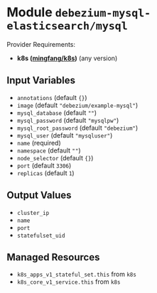
# Module `debezium-mysql-elasticsearch/mysql`

Provider Requirements:
* **k8s ([mingfang/k8s](https://registry.terraform.io/providers/mingfang/k8s/latest))** (any version)

## Input Variables
* `annotations` (default `{}`)
* `image` (default `"debezium/example-mysql"`)
* `mysql_database` (default `""`)
* `mysql_password` (default `"mysqlpw"`)
* `mysql_root_password` (default `"debezium"`)
* `mysql_user` (default `"mysqluser"`)
* `name` (required)
* `namespace` (default `""`)
* `node_selector` (default `{}`)
* `port` (default `3306`)
* `replicas` (default `1`)

## Output Values
* `cluster_ip`
* `name`
* `port`
* `statefulset_uid`

## Managed Resources
* `k8s_apps_v1_stateful_set.this` from `k8s`
* `k8s_core_v1_service.this` from `k8s`

